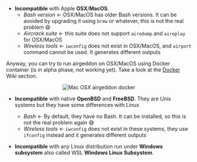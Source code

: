 - __Incompatible__ with Apple __OSX__/__MacOS__.
  - *Bash version* &#8592; OSX/MacOS has older Bash versions. It can be avoided by upgrading it using `brew` or whatever, this is not the real problem :smile:
  - *Aircrack suite* &#8592; this suite does not support `airodump` and `aireplay` for OSX/MacOS
  - *Wireless tools* &#8592; `iwconfig` does not exist in OSX/MacOS, and `airport` command cannot be used. It generates different outputs

Anyway, you can try to run airgeddon on OSX/MacOS using Docker container (is in alpha phase, not working yet). Take a look at the [Docker] Wiki section.
<p align="center">
	<img src="https://raw.githubusercontent.com/v1s1t0r1sh3r3/airgeddon/master/imgs/wiki/apple_airgeddon_docker.png" title="Mac OSX airgeddon docker">
</p>

- __Incompatible__ with native __OpenBSD__ and __FreeBSD__. They are Unix systems but they have some differences with Linux
  - *Bash* &#8592; By default, they have no Bash. It can be installed, so this is not the real problem again :sweat_smile:
  - *Wireless tools* &#8592; `iwconfig` does not exist in these systems, they use `ifconfig` instead and it generates different outputs

- __Incompatible__ with any Linux distribution run under __Windows subsystem__ also called WSL __Windows Linux Subsystem__.

[Docker]: https://github.com/v1s1t0r1sh3r3/airgeddon/wiki/Docker